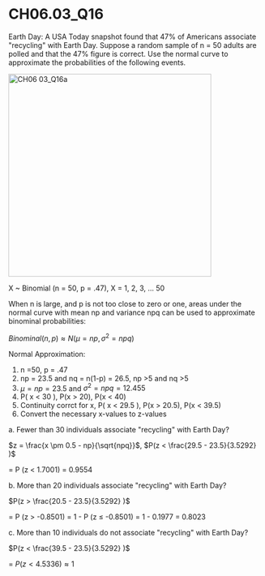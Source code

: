 # CH06.03_Q16 #

Earth Day: A USA Today snapshot found that 47% of Americans associate "recycling" with Earth Day.
Suppose a random sample of n = 50 adults are polled and that the 47% figure is correct. Use the normal curve to approximate the probabilities of the following events.

<img width="400" alt="CH06 03_Q16a" src="https://github.com/user-attachments/assets/9851f1b5-319f-499e-b770-3c41aa798b05">

X ~ Binomial (n = 50, p = .47), X = 1, 2, 3, ... 50

When n is large, and p is not too close to zero or one, areas under the normal curve with mean np and variance npq can be used to approximate binominal probabilities:

$Binominal(n,p) \approx N(\mu = np, \sigma^2 = npq)$

Normal Approximation:
1. n =50, p = .47
2. np = 23.5 and nq = n(1-p) = 26.5, np >5 and nq >5
3. $\mu = np = 23.5$ and $\sigma^2 = npq = 12.455$
4. P( x < 30 ), P(x > 20), P(x < 40) 
5. Continuity corrct for x, P( x < 29.5 ), P(x > 20.5), P(x < 39.5) 
6. Convert the necessary x-values to z-values

a. Fewer than 30 individuals associate "recycling" with Earth Day?  
  
  $z = \frac{x \pm 0.5 - np}{\sqrt{npq}}$, 
$P(z < \frac{29.5 - 23.5}{3.5292} )$

= P (z < 1.7001) = 0.9554

b. More than 20 individuals associate "recycling" with Earth Day?

$P(z > \frac{20.5 - 23.5}{3.5292} )$

= P (z > -0.8501) = 1 - P (z ≤ -0.8501) = 1 - 0.1977 = 0.8023

c. More than 10 individuals do not associate "recycling" with Earth Day?

$P(z < \frac{39.5 - 23.5}{3.5292} )$

= $P (z < 4.5336) \approx 1$




